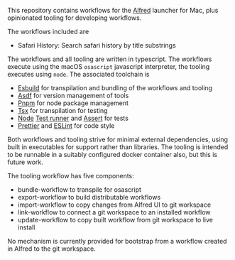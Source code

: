 This repository contains workflows for the [Alfred](https://www.alfredapp.com)
launcher for Mac, plus opinionated tooling for developing workflows.

The workflows included are

- Safari History: Search safari history by title substrings

The workflows and all tooling are written in typescript. The workflows execute
using the macOS `osascript` javascript interpreter, the tooling executes using
`node`. The associated toolchain is
- [Esbuild](https://esbuild.github.io) for transpilation and bundling of the
  workflows and tooling
- [Asdf](https://asdf-vm.com) for version management of tools
- [Pnpm](https://pnpm.io) for node package management
- [Tsx](https://github.com/privatenumber/tsx) for transpilation for testing
- [Node](https://nodejs.org/) [Test
  runner](https://nodejs.org/docs/latest/api/test.html) and
  [Assert](https://nodejs.org/docs/latest/api/assert.html) for tests
- [Prettier](https://prettier.io) and [ESLint](https://eslint.org) for code
  style

Both workflows and tooling strive for minimal external dependencies, using built
in executables for support rather than libraries. The tooling is intended to be
runnable in a suitably configured docker container also, but this is future
work.

The tooling workflow has five components:
- bundle-workflow to transpile for osascript
- export-workflow to build distributable workflows
- import-workflow to copy changes from Alfred UI to git workspace
- link-workflow to connect a git workspace to an installed workflow
- update-workflow to copy built workflow from git workspace to live
  install

No mechanism is currently provided for bootstrap from a workflow created in
Alfred to the git workspace.
